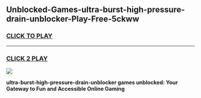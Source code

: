 
## Unblocked-Games-ultra-burst-high-pressure-drain-unblocker-Play-Free-5ckww
<h3>
<a href="https://premium76.site?title=ultra-burst-high-pressure-drain-unblocker&ref=18A1">CLICK TO PLAY</a></h3>
<hr>

<h3>
<a href="https://premium76.site?title=ultra-burst-high-pressure-drain-unblocker&ref=18A1">CLICK 2 PLAY</a>
  
</h3>

<a href="https://premium76.site?title=ultra-burst-high-pressure-drain-unblocker&ref=18A1"><img src="https://clearcache.store/games.png"></a>


**ultra-burst-high-pressure-drain-unblocker games unblocked: Your Gateway to Fun and Accessible Online Gaming**
